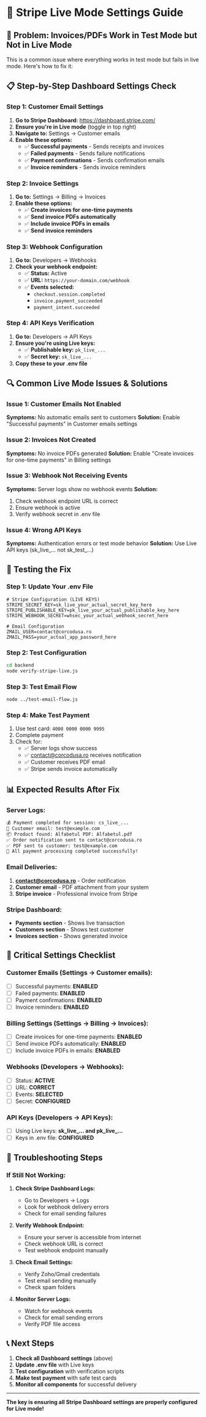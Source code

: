 # 🔧 Stripe Live Mode Settings Guide

## 🎯 **Problem: Invoices/PDFs Work in Test Mode but Not in Live Mode**

This is a common issue where everything works in test mode but fails in live mode. Here's how to fix it:

## 📋 **Step-by-Step Dashboard Settings Check**

### **Step 1: Customer Email Settings**

1. **Go to Stripe Dashboard:** https://dashboard.stripe.com/
2. **Ensure you're in Live mode** (toggle in top right)
3. **Navigate to:** Settings → Customer emails
4. **Enable these options:**
   - ✅ **Successful payments** - Sends receipts and invoices
   - ✅ **Failed payments** - Sends failure notifications
   - ✅ **Payment confirmations** - Sends confirmation emails
   - ✅ **Invoice reminders** - Sends invoice reminders

### **Step 2: Invoice Settings**

1. **Go to:** Settings → Billing → Invoices
2. **Enable these options:**
   - ✅ **Create invoices for one-time payments**
   - ✅ **Send invoice PDFs automatically**
   - ✅ **Include invoice PDFs in emails**
   - ✅ **Send invoice reminders**

### **Step 3: Webhook Configuration**

1. **Go to:** Developers → Webhooks
2. **Check your webhook endpoint:**
   - ✅ **Status:** Active
   - ✅ **URL:** `https://your-domain.com/webhook`
   - ✅ **Events selected:**
     - `checkout.session.completed`
     - `invoice.payment_succeeded`
     - `payment_intent.succeeded`

### **Step 4: API Keys Verification**

1. **Go to:** Developers → API Keys
2. **Ensure you're using Live keys:**
   - ✅ **Publishable key:** `pk_live_...`
   - ✅ **Secret key:** `sk_live_...`
3. **Copy these to your .env file**

## 🔍 **Common Live Mode Issues & Solutions**

### **Issue 1: Customer Emails Not Enabled**
**Symptoms:** No automatic emails sent to customers
**Solution:** Enable "Successful payments" in Customer emails settings

### **Issue 2: Invoices Not Created**
**Symptoms:** No invoice PDFs generated
**Solution:** Enable "Create invoices for one-time payments" in Billing settings

### **Issue 3: Webhook Not Receiving Events**
**Symptoms:** Server logs show no webhook events
**Solution:** 
1. Check webhook endpoint URL is correct
2. Ensure webhook is active
3. Verify webhook secret in .env file

### **Issue 4: Wrong API Keys**
**Symptoms:** Authentication errors or test mode behavior
**Solution:** Use Live API keys (sk_live_... not sk_test_...)

## 🧪 **Testing the Fix**

### **Step 1: Update Your .env File**
```env
# Stripe Configuration (LIVE KEYS)
STRIPE_SECRET_KEY=sk_live_your_actual_secret_key_here
STRIPE_PUBLISHABLE_KEY=pk_live_your_actual_publishable_key_here
STRIPE_WEBHOOK_SECRET=whsec_your_actual_webhook_secret_here

# Email Configuration
ZMAIL_USER=contact@corcodusa.ro
ZMAIL_PASS=your_actual_app_password_here
```

### **Step 2: Test Configuration**
```bash
cd backend
node verify-stripe-live.js
```

### **Step 3: Test Email Flow**
```bash
node ../test-email-flow.js
```

### **Step 4: Make Test Payment**
1. Use test card: `4000 0000 0000 9995`
2. Complete payment
3. Check for:
   - ✅ Server logs show success
   - ✅ contact@corcodusa.ro receives notification
   - ✅ Customer receives PDF email
   - ✅ Stripe sends invoice automatically

## 📊 **Expected Results After Fix**

### **Server Logs:**
```bash
💰 Payment completed for session: cs_live_...
📧 Customer email: test@example.com
📦 Product found: Alfabetul PDF: Alfabetul.pdf
✅ Order notification sent to contact@corcodusa.ro
✅ PDF sent to customer: test@example.com
🎉 All payment processing completed successfully!
```

### **Email Deliveries:**
1. **contact@corcodusa.ro** - Order notification
2. **Customer email** - PDF attachment from your system
3. **Stripe invoice** - Professional invoice from Stripe

### **Stripe Dashboard:**
- **Payments section** - Shows live transaction
- **Customers section** - Shows test customer
- **Invoices section** - Shows generated invoice

## 🚨 **Critical Settings Checklist**

### **Customer Emails (Settings → Customer emails):**
- [ ] Successful payments: **ENABLED**
- [ ] Failed payments: **ENABLED**
- [ ] Payment confirmations: **ENABLED**
- [ ] Invoice reminders: **ENABLED**

### **Billing Settings (Settings → Billing → Invoices):**
- [ ] Create invoices for one-time payments: **ENABLED**
- [ ] Send invoice PDFs automatically: **ENABLED**
- [ ] Include invoice PDFs in emails: **ENABLED**

### **Webhooks (Developers → Webhooks):**
- [ ] Status: **ACTIVE**
- [ ] URL: **CORRECT**
- [ ] Events: **SELECTED**
- [ ] Secret: **CONFIGURED**

### **API Keys (Developers → API Keys):**
- [ ] Using Live keys: **sk_live_... and pk_live_...**
- [ ] Keys in .env file: **CONFIGURED**

## 🔧 **Troubleshooting Steps**

### **If Still Not Working:**

1. **Check Stripe Dashboard Logs:**
   - Go to Developers → Logs
   - Look for webhook delivery errors
   - Check for email sending failures

2. **Verify Webhook Endpoint:**
   - Ensure your server is accessible from internet
   - Check webhook URL is correct
   - Test webhook endpoint manually

3. **Check Email Settings:**
   - Verify Zoho/Gmail credentials
   - Test email sending manually
   - Check spam folders

4. **Monitor Server Logs:**
   - Watch for webhook events
   - Check for email sending errors
   - Verify PDF file access

## 📞 **Next Steps**

1. **Check all Dashboard settings** (above)
2. **Update .env file** with Live keys
3. **Test configuration** with verification scripts
4. **Make test payment** with safe test cards
5. **Monitor all components** for successful delivery

---

**The key is ensuring all Stripe Dashboard settings are properly configured for Live mode!** 